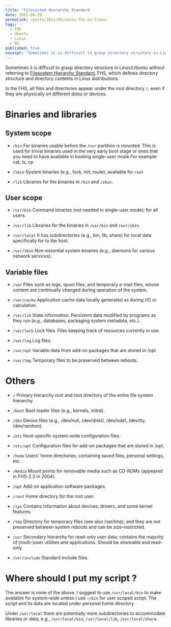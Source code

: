 ```yaml
---
title: 'Filesystem Hierarchy Standard'
date: 2021-06-20
permalink: /posts/2021/06/notes-fhs-on-linux/
tags:
  - FHS
  - Ubuntu
  - Linux
  - OS
published: true
excerpt: "Sometimes it is difficult to grasp directory structure in Linux/Ubuntu."
---
```

Sometimes it is difficult to grasp directory structure in Linux/Ubuntu without referring to [Filesystem Hierarchy Standard](https://en.wikipedia.org/wiki/Filesystem_Hierarchy_Standard), FHS, which defines directory structure and directory contents in Linux distributions. 

In the FHS, all files and directories appear under the root directory `/`, even if they are physically on different disks or devices.

# Binaries and libraries
## System scope
* `/bin`
For binaries usable before the `/usr` partition is mounted. This is used for trivial binaries used in the very early boot stage or ones that you need to have available in booting single-user mode.For example: cat, ls, cp.

* `/sbin`
System binaries (e.g., fsck, init, route), available for `root`

* `/lib`
Libraries for the binaries in `/bin` and `/sbin`.

## User scope
* `/usr/bin`
Command binaries (not needed in single-user mode); for all users.

* `/usr/lib`
Libraries for the binaries in `/usr/bin` and `/usr/sbin`.

* `/usr/local`
It has subdirectories (e.g., bin, lib, share) for local data specifically for to the host.

* `/usr/sbin`
Non-essential system binaries (e.g., daemons for various network services).

## Variable files
* `/var`
Files such as logs, spool files, and temporary e-mail files, whose content are continually changed during operation of the system.

* `/var/cache`
Application cache data locally generated as during I/O or calculation.

* `/var/lib`
State information. Persistent data modified by programs as they run (e.g., databases, packaging system metadata, etc.).

* `/var/lock`
Lock files. Files keeping track of resources currently in use.

* `/var/log`
Log files.

* `/var/opt`
Variable data from add-on packages that are stored in /opt.

* `/var/tmp`
Temporary files to be preserved between reboots.

# Others

* `/`
Primary hierarchy root and root directory of the entire file system hierarchy.

* `/boot`
Boot loader files (e.g., kernels, initrd).
* `/dev`
Device files (e.g., /dev/null, /dev/disk0, /dev/sda1, /dev/tty, /dev/random).
* `/etc`
Host-specific system-wide configuration files.
* `/etc/opt`
Configuration files for add-on packages that are stored in /opt.
* `/home`
Users' home directories, containing saved files, personal settings, etc.

* `/media`
Mount points for removable media such as CD-ROMs (appeared in FHS-2.3 in 2004).

* `/opt`
Add-on application software packages.

* `/root`
Home directory for the root user.

* `/sys`
Contains information about devices, drivers, and some kernel features.
* `/tmp`
Directory for temporary files (see also /var/tmp), and they are not preserved between system reboots and can be size-restricted.

* `/usr`
Secondary hierarchy for read-only user data; contains the majority of (multi-)user utilities and applications. Should be shareable and read-only.

* `/usr/include`
Standard include files.


# Where should I put my script ?
The answer is none of the above. I suggest to use `/usr/local/bin` to make available for system-wide unless I use `~/bin` for user scoped script. The script and its data are located under personal home directory.

Under `/usr/local` there are potentially more subdirectories to accommodate libraries or data, e.g., `/usr/local/bin`, `/usr/local/lib`, `/usr/local/share`.